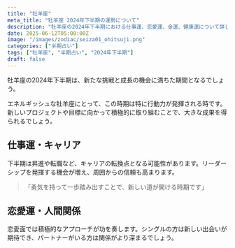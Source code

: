 ```yaml
---
title: "牡羊座"
meta_title: "牡羊座 2024年下半期の運勢について"
description: "牡羊座の2024年下半期における仕事運、恋愛運、金運、健康運について詳しく解説します"
date: 2025-06-12T05:00:00Z
image: "/images/zodiac/seiza01_ohitsuji.png"
categories: ["半期占い"]
tags: ["牡羊座", "半期占い", "2024年下半期"]
draft: false
---
```


牡羊座の2024年下半期は、新たな挑戦と成長の機会に満ちた期間となるでしょう。

エネルギッシュな牡羊座にとって、この時期は特に行動力が発揮される時です。新しいプロジェクトや目標に向かって積極的に取り組むことで、大きな成果を得られるでしょう。

## 仕事運・キャリア

下半期は昇進や転職など、キャリアの転換点となる可能性があります。リーダーシップを発揮する機会が増え、周囲からの信頼も高まります。

> 「勇気を持って一歩踏み出すことで、新しい道が開ける時期です」

## 恋愛運・人間関係

恋愛面では積極的なアプローチが功を奏します。シングルの方は新しい出会いが期待でき、パートナーがいる方は関係がより深まるでしょう。 